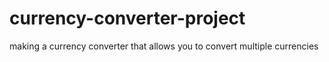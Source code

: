 # currency-converter-project
 making a currency converter that allows you to convert multiple currencies
